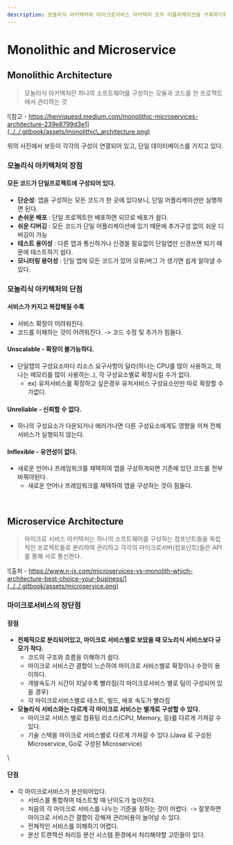 ```yaml
---
description: 모놀리식 아키텍처와 마이크로서비스 아키텍처 모두 어플리케이션을 구축하기위한 하나의 아키텍처이자 접근방식이다.
---
```


# Monolithic and Microservice

## Monolithic Architecture

> 모놀리식 아키텍처란 하나의 소프트웨어를 구성하는 모듈과 코드를 한 프로젝트에서 관리하는 것

![참고 - https://henriquesd.medium.com/monolithic-microservices-architecture-239e8799d3e1](../../.gitbook/assets/monolithic\_architecture.png)

위의 사진에서 보듯이 각각의 구성이 연결되어 있고, 단일 데이터베이스를 가지고 있다.

### 모놀리식 아키텍처의 장점

#### 모든 코드가 단일프로젝트에 구성되어 있다.

* **단순성**: 앱을 구성하는 모든 코드가 한 곳에 있다보니, 단일 어플리케이션만 실행하면 된다.
* **손쉬운 배포** : 단일 프로젝트만 배포하면 되므로 배포가 쉽다.
* **쉬운 디버깅** : 모든 코드가 단일 어플리케이션에 있기 때문에 추가구성 없이 쉬운 디버깅이 가능
* **테스트 용이성** : 다른 앱과 통신하거나 신경쓸 필요없이 단일앱만 신경쓰면 되기 때문에 테스트하기 쉽다.
* **모니터링 용이성** : 단일 앱에 모든 코드가 있어 오류/버그 가 생기면 쉽게 알아낼 수 있다.

### 모놀리식 아키텍처의 단점

#### 서비스가 커지고 복잡해질 수록

* 서비스 확장이 어려워진다.
* 코드를 이해하는 것이 어려워진다. -> 코드 수정 및 추가가 힘들다.

#### Unscalable - 확장이 불가능하다.

* 단일앱의 구성요소마다 리소스 요구사항이 달라(하나는 CPU를 많이 사용하고, 하나는 메모리를 많이 사용하는..), 각 구성요소별로 확장시킬 수가 없다.
  * ex) 유저서비스를 확장하고 싶은경우 유저서비스 구성요소만만 따로 확장할 수가없다.

#### Unreliable - 신뢰할 수 없다.

* 하나의 구성요소가 다운되거나 에러가나면 다른 구성요소에게도 영향을 끼쳐 전체 서비스가 실행되지 않는다.

#### Inflexible - 유연성이 없다.

* 새로운 언어나 프레임워크를 채택하여 앱을 구성하게되면 기존에 있던 코드를 전부 바꿔야된다.
  * 새로운 언어나 프레임워크를 채택하여 앱을 구성하는 것이 힘들다.

<br>

## Microservice Architecture

> 마이크로 서비스 아키텍처는 하나의 소프트웨어를 구성하는 컴포넌트들을 독립적인 프로젝트들로 분리하여 관리하고 각각의 마이크로서버(컴포넌트)들은 API를 통해 서로 통신한다.

![출처 - https://www.n-ix.com/microservices-vs-monolith-which-architecture-best-choice-your-business/](../../.gitbook/assets/microservice.png)

### 마이크로서비스의 장단점

#### 장점

* **전체적으로 분리되어있고, 마이크로 서비스별로 보았을 때 모노리식 서비스보다 규모가 작다.**
  * 코드의 구조와 흐름을 이해하기 쉽다.
  * 마이크로 서비스간 결합이 느슨하여 마이크로 서비스별로 확장이나 수정이 용이하다.
  * 개발속도가 시간이 지날수록 빨라짐(각 마이크로서비스 별로 팀이 구성되어 있을 경우)
  * 각 마이크로서비스별로 테스트, 빌드, 배포 속도가 빨라짐
* **모놀리식 서비스와는 다르게 각 마이크로 서비스는 별개로 구성할 수 있다.**
  * 마이크로 서비스 별로 컴퓨팅 리소스(CPU, Memory, 등)를 다르게 가져갈 수 있다.
  * 기술 스택을 마이크로 서비스별로 다르게 가져갈 수 있다.(Java 로 구성된 Microservice, Go로 구성된 Microservice)

\


#### 단점

* 각 마이크로서비스가 분산되어있다.
  * 서비스를 통합하여 테스트할 때 난이도가 높아진다.
  * 처음의 각 마이크로 서비스를 나누는 기준을 정하는 것이 어렵다. -> 잘못하면 마이크로 서비스간 결합이 강해져 관리비용이 늘어날 수 있다.
  * 전체적인 서비스를 이해하기 어렵다.
  * 분산 트랜잭션 처리등 분산 시스템 환경에서 처리해야할 고민들이 있다.

